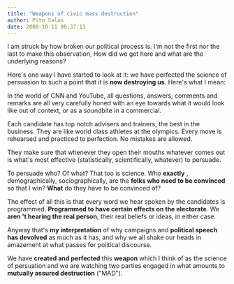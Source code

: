 ```yaml
---
title: "Weapons of civic mass destruction"
author: Pito Salas
date: 2008-10-11 00:37:13
---
```



I am struck by how broken our political process is. I'm not the first nor the
last to make this observation, How did we get here and what are the underlying
reasons?

Here's one way I have started to look at it: we have perfected the science of
persuasion to such a point that it is **now destroying us**. Here's what I
mean:

In the world of CNN and YouTube, all questions, answers, comments and remarks
are all very carefully honed with an eye towards what it would look like out
of context, or as a soundbite in a commercial.

Each candidate has top notch advisers and trainers, the best in the business.
They are like world class athletes at the olympics. Every move is rehearsed
and practiced to perfection. No mistakes are allowed.

They make sure that whenever they open their mouths whatever comes out is
what's most effective (statistically, scientifically, whatever) to persuade.

To persuade who? Of what? That too is science. Who **exactly** ,
demographically, sociographically, are the **folks who need to be convinced**
so that I win? **What** do they have to be convinced of?

The effect of all this is that every word we hear spoken by the candidates is
programmed. **Programmed to have certain effects on the electorate**. We
**aren 't hearing the real person**, their real beliefs or ideas, in either
case.

Anyway that's **my interpretation** of why campaigns and **political speech
has devolved** as much as it has, and why we all shake our heads in amazement
at what passes for political discourse.

We have **created and perfected** this **weapon** which I think of as the
science of persuation and we are watching two parties engaged in what amounts
to **mutually assured destruction** ("MAD").


